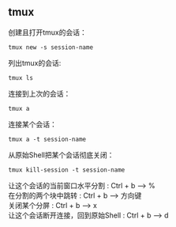 ## tmux

创建且打开tmux的会话：
```
tmux new -s session-name
```

列出tmux的会话:
```
tmux ls
```

连接到上次的会话：
```
tmux a
```

连接某个会话：
```
tmux a -t session-name
```

从原始Shell把某个会话彻底关闭：
```
tmux kill-session -t session-name
```

让这个会话的当前窗口水平分割 : Ctrl + b --> %<br />
在分割的两个块中跳转 : Ctrl + b --> 方向键<br />
关闭某个分屏 : Ctrl + b --> x<br />
让这个会话断开连接，回到原始Shell : Ctrl + b --> d

